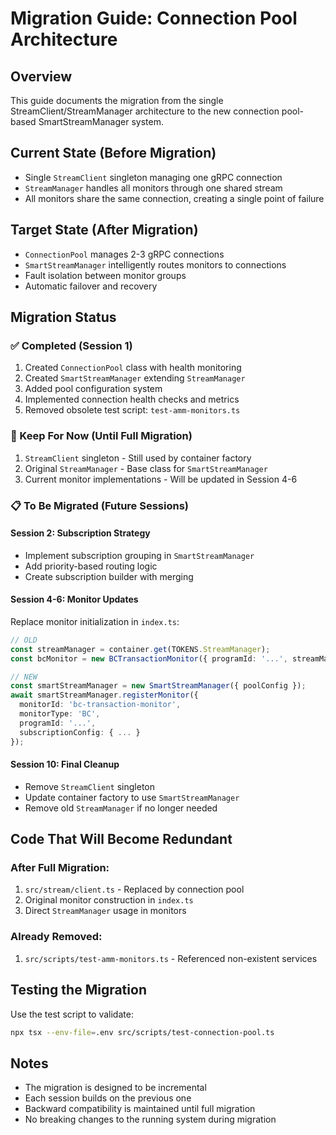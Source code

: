 # Migration Guide: Connection Pool Architecture

## Overview
This guide documents the migration from the single StreamClient/StreamManager architecture to the new connection pool-based SmartStreamManager system.

## Current State (Before Migration)
- Single `StreamClient` singleton managing one gRPC connection
- `StreamManager` handles all monitors through one shared stream
- All monitors share the same connection, creating a single point of failure

## Target State (After Migration)
- `ConnectionPool` manages 2-3 gRPC connections
- `SmartStreamManager` intelligently routes monitors to connections
- Fault isolation between monitor groups
- Automatic failover and recovery

## Migration Status

### ✅ Completed (Session 1)
1. Created `ConnectionPool` class with health monitoring
2. Created `SmartStreamManager` extending `StreamManager`
3. Added pool configuration system
4. Implemented connection health checks and metrics
5. Removed obsolete test script: `test-amm-monitors.ts`

### 🔄 Keep For Now (Until Full Migration)
1. `StreamClient` singleton - Still used by container factory
2. Original `StreamManager` - Base class for `SmartStreamManager`
3. Current monitor implementations - Will be updated in Session 4-6

### 📋 To Be Migrated (Future Sessions)

#### Session 2: Subscription Strategy
- Implement subscription grouping in `SmartStreamManager`
- Add priority-based routing logic
- Create subscription builder with merging

#### Session 4-6: Monitor Updates
Replace monitor initialization in `index.ts`:
```typescript
// OLD
const streamManager = container.get(TOKENS.StreamManager);
const bcMonitor = new BCTransactionMonitor({ programId: '...', streamManager });

// NEW
const smartStreamManager = new SmartStreamManager({ poolConfig });
await smartStreamManager.registerMonitor({
  monitorId: 'bc-transaction-monitor',
  monitorType: 'BC',
  programId: '...',
  subscriptionConfig: { ... }
});
```

#### Session 10: Final Cleanup
- Remove `StreamClient` singleton
- Update container factory to use `SmartStreamManager`
- Remove old `StreamManager` if no longer needed

## Code That Will Become Redundant

### After Full Migration:
1. `src/stream/client.ts` - Replaced by connection pool
2. Original monitor construction in `index.ts`
3. Direct `StreamManager` usage in monitors

### Already Removed:
1. `src/scripts/test-amm-monitors.ts` - Referenced non-existent services

## Testing the Migration

Use the test script to validate:
```bash
npx tsx --env-file=.env src/scripts/test-connection-pool.ts
```

## Notes
- The migration is designed to be incremental
- Each session builds on the previous one
- Backward compatibility is maintained until full migration
- No breaking changes to the running system during migration